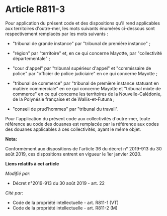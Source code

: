 # Article R811-3

Pour application du présent code et des dispositions qu'il rend applicables aux territoires d'outre-mer, les mots suivants
énumérés ci-dessous sont respectivement remplacés par les mots suivants :

- "tribunal de grande instance" par "tribunal de première instance" ;

- "région" par "territoire" et, en ce qui concerne Mayotte, par "collectivité départementale" ;

- "cour d'appel" par "tribunal supérieur d'appel" et "commissaire de police" par "officier de police judiciaire" en ce qui
concerne Mayotte ;

- "tribunal de commerce" par "tribunal de première instance statuant en matière commerciale" en ce qui concerne Mayotte et
"tribunal mixte de commerce" en ce qui concerne les territoires de la Nouvelle-Calédonie, de la Polynésie française et de
Wallis-et-Futuna ;

- "conseil de prud'hommes" par "tribunal du travail".

Pour l'application du présent code aux collectivités d'outre-mer, toute référence au code des douanes est remplacée par la
référence aux codes des douanes applicables à ces collectivités, ayant le même objet.

**Nota:**

Conformément aux dispositions de l'article 36 du décret n° 2019-913 du 30 août 2019, ces dispositions entrent en vigueur le
1er janvier 2020.

**Liens relatifs à cet article**

_Modifié par_:

  - Décret n°2019-913 du 30 août 2019 - art. 22

_Cité par_:

  - Code de la propriété intellectuelle - art. R811-1 (VT)
  - Code de la propriété intellectuelle - art. R811-2 (M)
